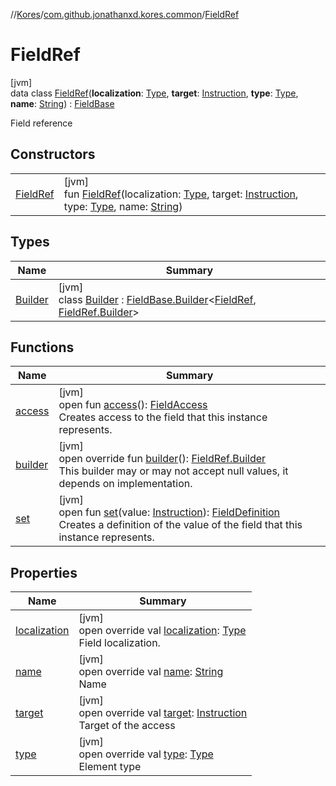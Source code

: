 //[Kores](../../../index.md)/[com.github.jonathanxd.kores.common](../index.md)/[FieldRef](index.md)

# FieldRef

[jvm]\
data class [FieldRef](index.md)(**localization**: [Type](https://docs.oracle.com/javase/8/docs/api/java/lang/reflect/Type.html), **target**: [Instruction](../../com.github.jonathanxd.kores/-instruction/index.md), **type**: [Type](https://docs.oracle.com/javase/8/docs/api/java/lang/reflect/Type.html), **name**: [String](https://kotlinlang.org/api/latest/jvm/stdlib/kotlin/-string/index.html)) : [FieldBase](../../com.github.jonathanxd.kores.base/-field-base/index.md)

Field reference

## Constructors

| | |
|---|---|
| [FieldRef](-field-ref.md) | [jvm]<br>fun [FieldRef](-field-ref.md)(localization: [Type](https://docs.oracle.com/javase/8/docs/api/java/lang/reflect/Type.html), target: [Instruction](../../com.github.jonathanxd.kores/-instruction/index.md), type: [Type](https://docs.oracle.com/javase/8/docs/api/java/lang/reflect/Type.html), name: [String](https://kotlinlang.org/api/latest/jvm/stdlib/kotlin/-string/index.html)) |

## Types

| Name | Summary |
|---|---|
| [Builder](-builder/index.md) | [jvm]<br>class [Builder](-builder/index.md) : [FieldBase.Builder](../../com.github.jonathanxd.kores.base/-field-base/-builder/index.md)<[FieldRef](index.md), [FieldRef.Builder](-builder/index.md)> |

## Functions

| Name | Summary |
|---|---|
| [access](../../com.github.jonathanxd.kores.base/-field-base/access.md) | [jvm]<br>open fun [access](../../com.github.jonathanxd.kores.base/-field-base/access.md)(): [FieldAccess](../../com.github.jonathanxd.kores.base/-field-access/index.md)<br>Creates access to the field that this instance represents. |
| [builder](builder.md) | [jvm]<br>open override fun [builder](builder.md)(): [FieldRef.Builder](-builder/index.md)<br>This builder may or may not accept null values, it depends on implementation. |
| [set](../../com.github.jonathanxd.kores.base/-field-base/set.md) | [jvm]<br>open fun [set](../../com.github.jonathanxd.kores.base/-field-base/set.md)(value: [Instruction](../../com.github.jonathanxd.kores/-instruction/index.md)): [FieldDefinition](../../com.github.jonathanxd.kores.base/-field-definition/index.md)<br>Creates a definition of the value of the field that this instance represents. |

## Properties

| Name | Summary |
|---|---|
| [localization](localization.md) | [jvm]<br>open override val [localization](localization.md): [Type](https://docs.oracle.com/javase/8/docs/api/java/lang/reflect/Type.html)<br>Field localization. |
| [name](name.md) | [jvm]<br>open override val [name](name.md): [String](https://kotlinlang.org/api/latest/jvm/stdlib/kotlin/-string/index.html)<br>Name |
| [target](target.md) | [jvm]<br>open override val [target](target.md): [Instruction](../../com.github.jonathanxd.kores/-instruction/index.md)<br>Target of the access |
| [type](type.md) | [jvm]<br>open override val [type](type.md): [Type](https://docs.oracle.com/javase/8/docs/api/java/lang/reflect/Type.html)<br>Element type |
